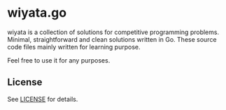 # wiyata.go

wiyata is a collection of solutions for competitive programming problems.
Minimal, straightforward and clean solutions written in Go.
These source code files mainly written for learning purpose.

Feel free to use it for any purposes.

## License

See [LICENSE](LICENSE) for details.
